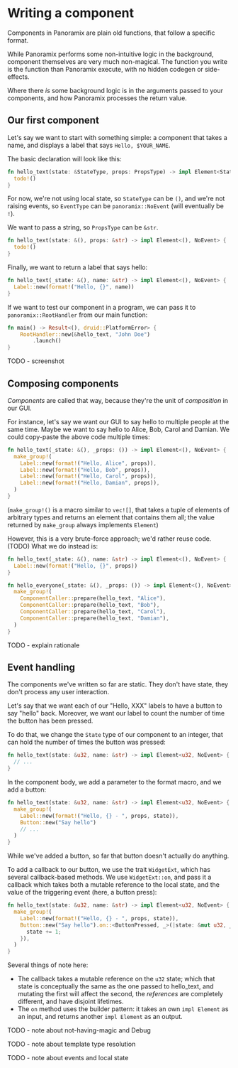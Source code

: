 # Writing a component

Components in Panoramix are plain old functions, that follow a specific format.

While Panoramix performs some non-intuitive logic in the background, component themselves are very much non-magical. The function you write is the function than Panoramix execute, with no hidden codegen or side-effects.

Where there *is* some background logic is in the arguments passed to your components, and how Panoramix processes the return value.

## Our first component

Let's say we want to start with something simple: a component that takes a name, and displays a label that says `Hello, $YOUR_NAME`.

The basic declaration will look like this:

```rust
fn hello_text(state: &StateType, props: PropsType) -> impl Element<StateType, EventType> {
  todo!()
}
```

For now, we're not using local state, so `StateType` can be `()`, and we're not raising events, so `EventType` can be `panoramix::NoEvent` (will eventually be `!`).

We want to pass a string, so `PropsType` can be `&str`.

```rust
fn hello_text(state: &(), props: &str) -> impl Element<(), NoEvent> {
  todo!()
}
```

Finally, we want to return a label that says hello:

```rust
fn hello_text(_state: &(), name: &str) -> impl Element<(), NoEvent> {
  Label::new(format!("Hello, {}", name))
}
```

If we want to test our component in a program, we can pass it to `panoramix::RootHandler` from our main function:

```rust
fn main() -> Result<(), druid::PlatformError> {
    RootHandler::new(&hello_text, "John Doe")
        .launch()
}
```

TODO - screenshot

## Composing components

*Components* are called that way, because they're the unit of *composition* in our GUI.

For instance, let's say we want our GUI to say hello to multiple people at the same time. Maybe we want to say hello to Alice, Bob, Carol and Damian. We could copy-paste the above code multiple times:

```rust
fn hello_text(_state: &(), _props: ()) -> impl Element<(), NoEvent> {
  make_group!(
    Label::new(format!("Hello, Alice", props)),
    Label::new(format!("Hello, Bob", props)),
    Label::new(format!("Hello, Carol", props)),
    Label::new(format!("Hello, Damian", props)),
  )
}
```

(`make_group!()` is a macro similar to `vec![]`, that takes a tuple of elements of arbitrary types and returns an element that contains them all; the value returned by `make_group` always implements `Element`)

However, this is a very brute-force approach; we'd rather reuse code. (TODO) What we do instead is:

```rust
fn hello_text(_state: &(), name: &str) -> impl Element<(), NoEvent> {
  Label::new(format!("Hello, {}", props))
}

fn hello_everyone(_state: &(), _props: ()) -> impl Element<(), NoEvent> {
  make_group!(
    ComponentCaller::prepare(hello_text, "Alice"),
    ComponentCaller::prepare(hello_text, "Bob"),
    ComponentCaller::prepare(hello_text, "Carol"),
    ComponentCaller::prepare(hello_text, "Damian"),
  )
}
```

TODO - explain rationale

## Event handling

The components we've written so far are static. They don't have state, they don't process any user interaction.

Let's say that we want each of our "Hello, XXX" labels to have a button to say "hello" back. Moreover, we want our label to count the number of time the button has been pressed.

To do that, we change the `State` type of our component to an integer, that can hold the number of times the button was pressed:

```rust
fn hello_text(state: &u32, name: &str) -> impl Element<u32, NoEvent> {
  // ...
}
```

In the component body, we add a parameter to the format macro, and we add a button:

```rust
fn hello_text(state: &u32, name: &str) -> impl Element<u32, NoEvent> {
  make_group!(
    Label::new(format!("Hello, {} - ", props, state)),
    Button::new("Say hello")
    // ...
  )
}
```

While we've added a button, so far that button doesn't actually do anything.

To add a callback to our button, we use the trait `WidgetExt`, which has several callback-based methods. We use `WidgetExt::on`, and pass it a callback which takes both a mutable reference to the local state, and the value of the triggering event (here, a button press):

```rust
fn hello_text(state: &u32, name: &str) -> impl Element<u32, NoEvent> {
  make_group!(
    Label::new(format!("Hello, {} - ", props, state)),
    Button::new("Say hello").on::<ButtonPressed, _>(|state: &mut u32, _event: ButtonPressed| {
      state += 1;
    }),
  )
}
```

Several things of note here:

- The callback takes a mutable reference on the `u32` state; which that state is conceptually the same as the one passed to hello_text, and mutating the first will affect the second, the *references* are completely different, and have disjoint lifetimes.
- The `on` method uses the builder pattern: it takes an own `impl Element` as an input, and returns another `impl Element` as an output.

TODO - note about not-having-magic and Debug

TODO - note about template type resolution

TODO - note about events and local state
